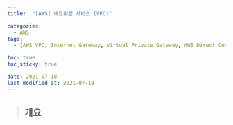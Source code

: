 ```yaml
---
title:  "[AWS] 네트워킹 서비스 (VPC)"

categories:
  - AWS
tags:
  - [AWS VPC, Internet Gateway, Virtual Private Gateway, AWS Direct Connect, AWS Route53]

toc: true
toc_sticky: true

date: 2021-07-18
last_modified_at: 2021-07-18
---
```




> ## 개요
